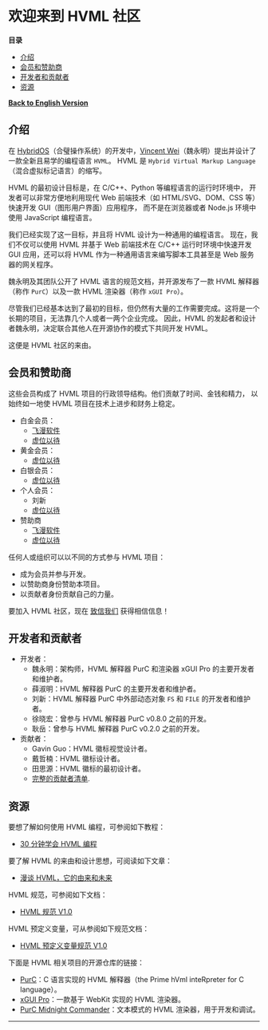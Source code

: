 # 欢迎来到 HVML 社区

**目录**

[//]:# (START OF TOC)

- [介绍](#介绍)
- [会员和赞助商](#会员和赞助商)
- [开发者和贡献者](#开发者和贡献者)
- [资源](#资源)

[//]:# (END OF TOC)

**[Back to English Version](https://github.com/HVML)**

## 介绍

在 [HybridOS]（合璧操作系统）的开发中，[Vincent Wei]（魏永明）提出并设计了一款全新且易学的编程语言 `HVML`。
HVML 是 `Hybrid Virtual Markup Language`（混合虚拟标记语言）的缩写。

HVML 的最初设计目标是，在 C/C++、Python 等编程语言的运行时环境中，
开发者可以非常方便地利用现代 Web 前端技术（如 HTML/SVG、DOM、CSS 等）快速开发 GUI（图形用户界面）应用程序，
而不是在浏览器或者 Node.js 环境中使用 JavaScript 编程语言。

我们已经实现了这一目标，并且将 HVML 设计为一种通用的编程语言。
现在，我们不仅可以使用 HVML 并基于 Web 前端技术在 C/C++ 运行时环境中快速开发 GUI 应用，还可以将 HVML 作为一种通用语言来编写脚本工具甚至是 Web 服务器的网关程序。

魏永明及其团队公开了 HVML 语言的规范文档，并开源发布了一款 HVML 解释器（称作 `PurC`）以及一款 HVML 渲染器（称作 `xGUI Pro`）。

尽管我们已经基本达到了最初的目标，但仍然有大量的工作需要完成。这将是一个长期的项目，无法靠几个人或者一两个企业完成。
因此，HVML 的发起者和设计者魏永明，决定联合其他人在开源协作的模式下共同开发 HVML。

这便是 HVML 社区的来由。

## 会员和赞助商

这些会员构成了 HVML 项目的行政领导结构。他们贡献了时间、金钱和精力，
以始终如一地使 HVML 项目在技术上进步和财务上稳定。

- 白金会员：
   - [飞漫软件]
   - [虚位以待](https://hvml.fmsoft.cn/zh/contact)
- 黄金会员：
   - [虚位以待](https://hvml.fmsoft.cn/zh/contact)
- 白银会员：
   - [虚位以待](https://hvml.fmsoft.cn/zh/contact)
- 个人会员：
   - 刘新
   - [虚位以待](https://hvml.fmsoft.cn/zh/contact)
- 赞助商
   - [飞漫软件]
   - [虚位以待](https://hvml.fmsoft.cn/zh/contact)

任何人或组织可以以不同的方式参与 HVML 项目：

- 成为会员并参与开发。
- 以赞助商身份赞助本项目。
- 以贡献者身份贡献自己的力量。

要加入 HVML 社区，现在 [致信我们](mailto:hvml@fmsoft.cn) 获得相信信息！

## 开发者和贡献者

- 开发者：
   - 魏永明：架构师，HVML 解释器 PurC 和渲染器 xGUI Pro 的主要开发者和维护者。
   - 薛淑明：HVML 解释器 PurC 的主要开发者和维护者。
   - 刘新：HVML 解释器 PurC 中外部动态对象 `FS` 和 `FILE` 的开发者和维护者。
   - 徐晓宏：曾参与 HVML 解释器 PurC v0.8.0 之前的开发。
   - 耿岳：曾参与 HVML 解释器 PurC v0.2.0 之前的开发。
- 贡献者：
   - Gavin Guo：HVML 徽标视觉设计者。
   - 戴哲楠：HVML 徽标设计者。
   - 田思源：HVML 徽标的最初设计者。
   - [完整的贡献者清单](https://hvml.fmsoft.cn/zh/community).

## 资源

要想了解如何使用 HVML 编程，可参阅如下教程：

- [30 分钟学会 HVML 编程](https://github.com/HVML/hvml-docs/blob/master/zh/learn-hvml-programming-in-30-minutes-zh.md)

要了解 HVML 的来由和设计思想，可阅读如下文章：

- [漫谈 HVML，它的由来和未来](https://github.com/HVML/hvml-docs/blob/master/zh/brief-introduction-to-hvml-zh.md)

HVML 规范，可参阅如下文档：

- [HVML 规范 V1.0](https://github.com/HVML/hvml-docs/blob/master/zh/hvml-spec-v1.0-zh.md)

HVML 预定义变量，可从参阅如下规范文档：

- [HVML 预定义变量规范 V1.0](https://github.com/HVML/hvml-docs/blob/master/zh/hvml-spec-predefined-variables-v1.0-zh.md)

下面是 HVML 相关项目的开源仓库的链接：

- [PurC](https://github.com/HVML/PurC)：C 语言实现的 HVML 解释器（the Prime hVml inteRpreter for C language）。
- [xGUI Pro](https://github.com/HVML/xGUI-Pro)：一款基于 WebKit 实现的 HVML 渲染器。
- [PurC Midnight Commander](https://github.com/HVML/PurC-Midnight-Commander)：文本模式的 HVML 渲染器，用于开发和调试。

---

[Beijing FMSoft Technologies Co., Ltd.]: https://www.fmsoft.cn
[飞漫软件]: https://www.fmsoft.cn
[FMSoft]: https://www.fmsoft.cn
[HybridOS]: https://hybridos.fmsoft.cn

[HVML]: https://github.com/HVML
[MiniGUI]: http:/www.minigui.com
[WebKit]: https://webkit.org

[Vincent Wei]: https://github.com/VincentWei

